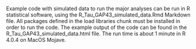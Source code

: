 Example code with simulated data to run the major analyses can be run in R statistical software, 
using the R_Tau_GAP43_simulated_data.Rmd Markdown file.
All packages defined in the load libraries chunk must be installed in order to run the code.
The example output of the code can be found in the R_Tau_GAP43_simulated_data.html file.
The run time is about 1 minute in R 4.0.4 on MacOS Mojave.